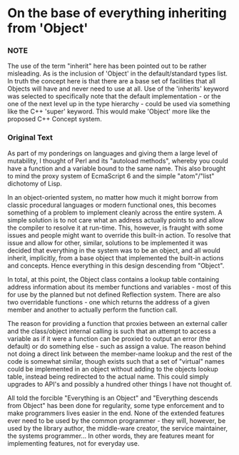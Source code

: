 # On the base of everything inheriting from 'Object'

### __NOTE__
The use of the term "inherit" here has been pointed out to be rather misleading. As is the inclusion of 'Object' in the default/standard types list. In truth the concept here is that there are a base set of facilities that all Objects will have and never need to use at all. Use of the 'inherits' keyword was selected to specifically note that the default implementation - or the one of the next level up in the type hierarchy - could be used via something like the C++ 'super' keyword. This would make 'Object' more like the proposed C++ Concept system.

### Original Text
As part of my ponderings on languages and giving them a large level of mutability, I thought of Perl and its "autoload methods", whereby you could have a function and a variable bound to the same name. This also brought to mind the proxy system of EcmaScript 6 and the simple "atom"/"list" dichotomy of Lisp.

In an object-oriented system, no matter how much it might borrow from classic procedural languages or modern functional ones, this becomes something of a problem to implement cleanly across the entire system. A simple solution is to not care what an address actually points to and allow the compiler to resolve it at run-time. This, however, is fraught with some issues and people might want to override this built-in action. To resolve that issue and allow for other, similar, solutions to be implemented it was decided that everything in the system was to be an object, and all would inherit, implicitly, from a base object that implemented the built-in actions and concepts. Hence everything in this design descending from "Object".

In total, at this point, the Object class contains a lookup table containing address information about its member functions and variables - most of this for use by the planned but not defined Reflection system. There are also two overridable functions - one which returns the address of a given member and another to actually perform the function call. 

The reason for providing a function that proxies between an external caller and the class/object internal calling is such that an attempt to access a variable as if it were a function can be proxied to output an error (the default) or do something else - such as assign a value. The reason behind not doing a direct link between the member-name lookup and the rest of the code is somewhat similar, though exists such that a set of "virtual" names could be implemented in an object without adding to the objects lookup table, instead being redirected to the actual name. This could simply upgrades to API's and possibly a hundred other things I have not thought of.

All told the forcible "Everything is an Object" and "Everything descends from Object" has been done for regularity, some type enforcement and to make programmers lives easier in the end. None of the extended features ever need to be used by the common programmer - they will, however, be used by the library author, the middle-ware creator, the service maintainer, the systems programmer... In other words, they are features meant for implementing features, not for everyday use.
